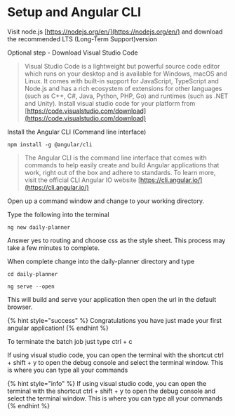 # Setup and Angular CLI

Visit node.js [https://nodejs.org/en/](https://nodejs.org/en/) and download the recommended LTS \(Long-Term Support\)version

Optional step - Download Visual Studio Code

> Visual Studio Code is a lightweight but powerful source code editor which runs on your desktop and is available for Windows, macOS and Linux. It comes with built-in support for JavaScript, TypeScript and Node.js and has a rich ecosystem of extensions for other languages \(such as C++, C\#, Java, Python, PHP, Go\) and runtimes \(such as .NET and Unity\). Install visual studio code for your platform from [https://code.visualstudio.com/download](https://code.visualstudio.com/download)

Install the Angular CLI \(Command line interface\)

```text
npm install -g @angular/cli
```

> The Angular CLI is the command line interface that comes with commands to help easily create and build Angular applications that work, right out of the box and adhere to standards. To learn more, visit the official CLI Angular IO website [https://cli.angular.io/](https://cli.angular.io/)

Open up a command window and change to your working directory.

Type the following into the terminal

```text
ng new daily-planner
```

Answer yes to routing and choose css as the style sheet. This process may take a few minutes to complete.

When complete change into the daily-planner directory and type

```text
cd daily-planner
```

```text
ng serve --open
```

This will build and serve your application then open the url in the default browser.

{% hint style="success" %}
Congratulations you have just made your first angular application!
{% endhint %}

To terminate the batch job just type ctrl + c

If using visual studio code, you can open the terminal with the shortcut ctrl + shift + y to open the debug console and select the terminal window. This is where you can type all your commands 

{% hint style="info" %}
If using visual studio code, you can open the terminal with the shortcut ctrl + shift + y to open the debug console and select the terminal window. This is where you can type all your commands 
{% endhint %}

